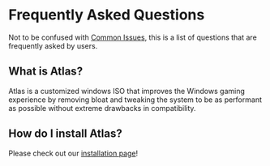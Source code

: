 # Frequently Asked Questions

Not to be confused with [Common Issues](../Common%20Issues/), this is a list of questions that are frequently asked by users.

## What is Atlas?

Atlas is a customized windows ISO that improves the Windows gaming experience by removing bloat and tweaking the system to be as performant as possible without extreme drawbacks in compatibility.

## How do I install Atlas?

Please check out our [installation page](../Installation/)!

